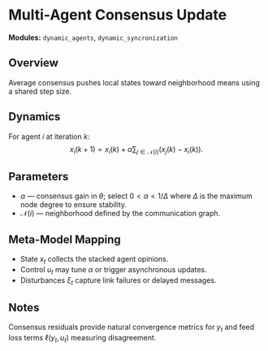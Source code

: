 # Multi-Agent Consensus Update

**Modules:** `dynamic_agents`, `dynamic_syncronization`

## Overview

Average consensus pushes local states toward neighborhood means using a shared
step size.

## Dynamics

For agent $i$ at iteration $k$:
$$x_i(k+1) = x_i(k) + \alpha \sum_{j \in \mathcal{N}(i)} \big( x_j(k) - x_i(k) \big).$$

## Parameters

- $\alpha$ — consensus gain in $\theta$; select $0 < \alpha < 1/\Delta$ where
  $\Delta$ is the maximum node degree to ensure stability.
- $\mathcal{N}(i)$ — neighborhood defined by the communication graph.

## Meta-Model Mapping

- State $x_t$ collects the stacked agent opinions.
- Control $u_t$ may tune $\alpha$ or trigger asynchronous updates.
- Disturbances $\xi_t$ capture link failures or delayed messages.

## Notes

Consensus residuals provide natural convergence metrics for $y_t$ and feed loss
terms $\ell(y_t, u_t)$ measuring disagreement.
